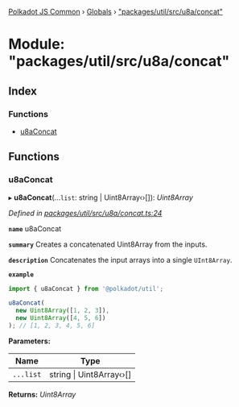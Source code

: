 [Polkadot JS Common](../README.md) › [Globals](../globals.md) › ["packages/util/src/u8a/concat"](_packages_util_src_u8a_concat_.md)

# Module: "packages/util/src/u8a/concat"

## Index

### Functions

* [u8aConcat](_packages_util_src_u8a_concat_.md#u8aconcat)

## Functions

###  u8aConcat

▸ **u8aConcat**(...`list`: string | Uint8Array‹›[]): *Uint8Array*

*Defined in [packages/util/src/u8a/concat.ts:24](https://github.com/polkadot-js/common/blob/db61ea30/packages/util/src/u8a/concat.ts#L24)*

**`name`** u8aConcat

**`summary`** Creates a concatenated Uint8Array from the inputs.

**`description`** 
Concatenates the input arrays into a single `UInt8Array`.

**`example`** 
<BR>

```javascript
import { u8aConcat } from '@polkadot/util';

u8aConcat(
  new Uint8Array([1, 2, 3]),
  new Uint8Array([4, 5, 6])
); // [1, 2, 3, 4, 5, 6]
```

**Parameters:**

Name | Type |
------ | ------ |
`...list` | string &#124; Uint8Array‹›[] |

**Returns:** *Uint8Array*
